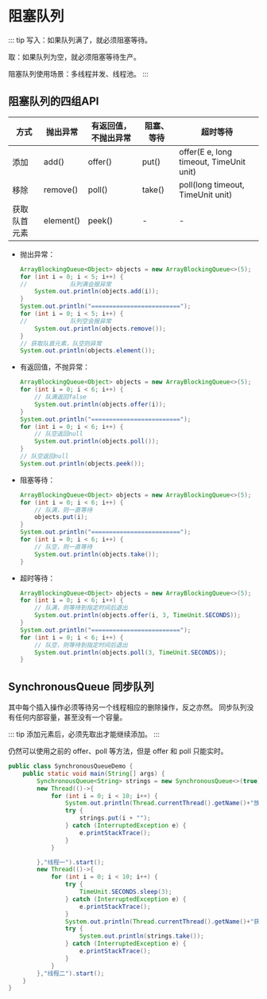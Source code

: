 # 阻塞队列

::: tip
写入：如果队列满了，就必须阻塞等待。

取：如果队列为空，就必须阻塞等待生产。

阻塞队列使用场景：多线程并发、线程池。
:::

## 阻塞队列的四组API

| 方式         | 抛出异常  | 有返回值，不抛出异常 | 阻塞、等待 | 超时等待                                |
| ------------ | --------- | -------------------- | ---------- | --------------------------------------- |
| 添加         | add()     | offer()              | put()      | offer(E e, long timeout, TimeUnit unit) |
| 移除         | remove()  | poll()               | take()     | poll(long timeout, TimeUnit unit)       |
| 获取队首元素 | element() | peek()               | -          | -                                       |

- 抛出异常：

    ```java
    ArrayBlockingQueue<Object> objects = new ArrayBlockingQueue<>(5);
    for (int i = 0; i < 5; i++) {
    //            队列满会报异常
        System.out.println(objects.add(i));
    }
    System.out.println("=========================");
    for (int i = 0; i < 5; i++) {
    //            队列空会报异常
        System.out.println(objects.remove());
    }
    // 获取队首元素，队空则异常
    System.out.println(objects.element());
    ```

- 有返回值，不抛异常：

    ```java
    ArrayBlockingQueue<Object> objects = new ArrayBlockingQueue<>(5);
    for (int i = 0; i < 6; i++) {
        // 队满返回false
        System.out.println(objects.offer(i));
    }
    System.out.println("=========================");
    for (int i = 0; i < 6; i++) {
        // 队空返回null
        System.out.println(objects.poll());
    }
    // 队空返回null
    System.out.println(objects.peek());
    ```

- 阻塞等待：

    ```java
    ArrayBlockingQueue<Object> objects = new ArrayBlockingQueue<>(5);
    for (int i = 0; i < 6; i++) {
        // 队满，则一直等待
        objects.put(i);
    }
    System.out.println("=========================");
    for (int i = 0; i < 6; i++) {
        // 队空，则一直等待
        System.out.println(objects.take());
    }
    ```

- 超时等待：

    ```java
    ArrayBlockingQueue<Object> objects = new ArrayBlockingQueue<>(5);
    for (int i = 0; i < 6; i++) {
        // 队满，则等待到指定时间后退出
        System.out.println(objects.offer(i, 3, TimeUnit.SECONDS));
    }
    System.out.println("=========================");
    for (int i = 0; i < 6; i++) {
        // 队空，则等待到指定时间后退出
        System.out.println(objects.poll(3, TimeUnit.SECONDS));
    }
    ```

## SynchronousQueue 同步队列

其中每个插入操作必须等待另一个线程相应的删除操作，反之亦然。 同步队列没有任何内部容量，甚至没有一个容量。

::: tip
添加元素后，必须先取出才能继续添加。
:::

仍然可以使用之前的 offer、poll 等方法，但是 offer 和 poll 只能实时。

```java
public class SynchronousQueueDemo {
    public static void main(String[] args) {
        SynchronousQueue<String> strings = new SynchronousQueue<>(true);
        new Thread(()->{
            for (int i = 0; i < 10; i++) {
                System.out.println(Thread.currentThread().getName()+"放入了第"+i+"个元素");
                try {
                    strings.put(i + "");
                } catch (InterruptedException e) {
                    e.printStackTrace();
                }
            }

        },"线程一").start();
        new Thread(()->{
            for (int i = 0; i < 10; i++) {
                try {
                    TimeUnit.SECONDS.sleep(3);
                } catch (InterruptedException e) {
                    e.printStackTrace();
                }
                System.out.println(Thread.currentThread().getName()+"获取了第"+i+"个元素");
                try {
                    System.out.println(strings.take());
                } catch (InterruptedException e) {
                    e.printStackTrace();
                }
            }
        },"线程二").start();
    }
}
```

